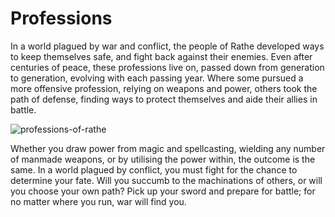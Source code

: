 # Professions

In a world plagued by war and conflict, the people of Rathe developed ways to keep themselves safe, and fight back against their enemies. Even after centuries of peace, these professions live on, passed down from generation to generation, evolving with each passing year. Where some pursued a more offensive profession, relying on weapons and power, others took the path of defense, finding ways to protect themselves and aide their allies in battle.

![professions-of-rathe](https://media.githubusercontent.com/media/nathaneastwood/fablore/main/src/heroes-of-rathe/media/professions.webp)

Whether you draw power from magic and spellcasting, wielding any number of manmade weapons, or by utilising the power within, the outcome is the same. In a world plagued by conflict, you must fight for the chance to determine your fate. Will you succumb to the machinations of others, or will you choose your own path? Pick up your sword and prepare for battle; for no matter where you run, war will find you.
